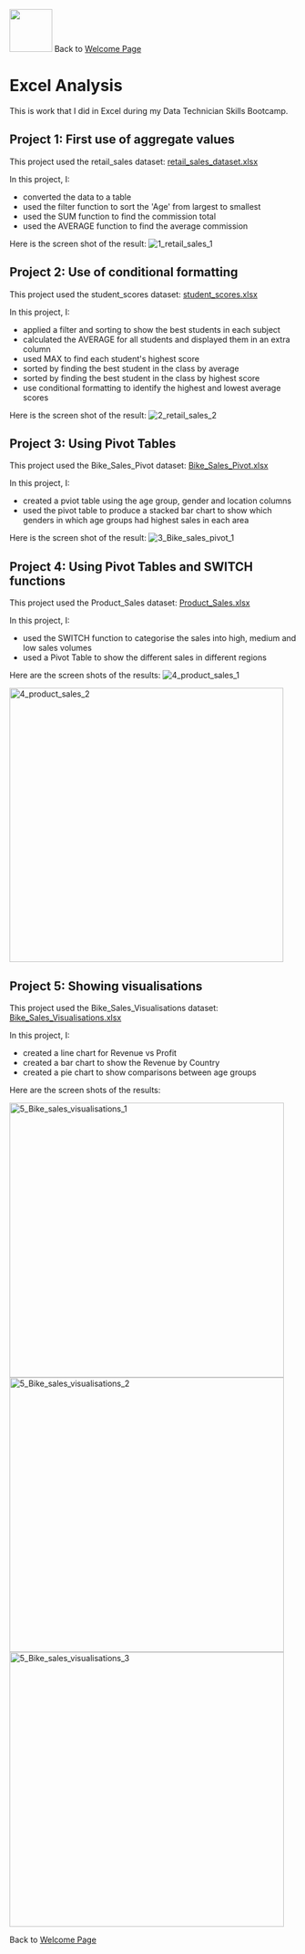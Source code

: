 <img src="https://github.com/user-attachments/assets/950cba57-54b0-4b40-a5bb-74c60f592d74" width="75" />         Back to [Welcome Page](https://andypeacock215.github.io/Welcome-To-My-Profile/)

# Excel Analysis
This is work that I did in Excel during my Data Technician Skills Bootcamp.

## Project 1: First use of aggregate values

This project used the retail_sales dataset: [retail_sales_dataset.xlsx](https://github.com/user-attachments/files/18151958/retail_sales_dataset.xlsx)

In this project, I:
* converted the data to a table
* used the filter function to sort the 'Age' from largest to smallest
* used the SUM function to find the commission total
* used the AVERAGE function to find the average commission

Here is the screen shot of the result:
![1_retail_sales_1](https://github.com/user-attachments/assets/d8affe22-379a-460a-9c5c-16b8cb0966b0)


## Project 2: Use of conditional formatting

This project used the student_scores dataset: [student_scores.xlsx](https://github.com/user-attachments/files/18151967/student_scores.xlsx)

In this project, I:
* applied a filter and sorting to show the best students in each subject
* calculated the AVERAGE for all students and displayed them in an extra column
* used MAX to find each student's highest score
* sorted by finding the best student in the class by average
* sorted by finding the best student in the class by highest score
* use conditional formatting to identify the highest and lowest average scores

Here is the screen shot of the result:
![2_retail_sales_2](https://github.com/user-attachments/assets/1ab72804-fae7-4c25-acbf-fe69bca1702d)


## Project 3: Using Pivot Tables

This project used the Bike_Sales_Pivot dataset: [Bike_Sales_Pivot.xlsx](https://github.com/user-attachments/files/18151985/Bike_Sales_Pivot.xlsx)

In this project, I:
* created a pviot table using the age group, gender and location columns
* used the pivot table to produce a stacked bar chart to show which genders in which age groups had highest sales in each area

Here is the screen shot of the result:
![3_Bike_sales_pivot_1](https://github.com/user-attachments/assets/9256183d-d363-47f0-9e68-3144763c101c)


## Project 4: Using Pivot Tables and SWITCH functions

This project used the Product_Sales dataset: [Product_Sales.xlsx](https://github.com/user-attachments/files/18152291/Product_Sales.xlsx)

In this project, I:
* used the SWITCH function to categorise the sales into high, medium and low sales volumes
* used a Pivot Table to show the different sales in different regions

Here are the screen shots of the results:
![4_product_sales_1](https://github.com/user-attachments/assets/e7cd0272-e552-4d4f-a17b-0ba8358c715b)

<img width="481" alt="4_product_sales_2" src="https://github.com/user-attachments/assets/1c49532f-c1b5-4546-9a4b-bf6adac52de9" />


## Project 5: Showing visualisations

This project used the Bike_Sales_Visualisations dataset: [Bike_Sales_Visualisations.xlsx](https://github.com/user-attachments/files/18152377/Bike_Sales_Visualisations.xlsx)

In this project, I:
* created a line chart for Revenue vs Profit
* created a bar chart to show the Revenue by Country
* created a pie chart to show comparisons between age groups

Here are the screen shots of the results:

<img width="482" alt="5_Bike_sales_visualisations_1" src="https://github.com/user-attachments/assets/e5461a2c-38b3-4700-8db3-77f836c0bfc2" />

<img width="482" alt="5_Bike_sales_visualisations_2" src="https://github.com/user-attachments/assets/7f9dc9b1-5a45-4d0b-981a-3726500df0a6" />

<img width="482" alt="5_Bike_sales_visualisations_3" src="https://github.com/user-attachments/assets/e832daf5-421d-4ec8-8404-557b975d4842" />



Back to [Welcome Page](https://andypeacock215.github.io/Welcome-To-My-Profile/)


